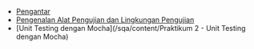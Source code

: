 - [Pengantar](/sqa/content/pengantar.md)
- [Pengenalan Alat Pengujian dan Lingkungan Pengujian](/sqa/content/1_pengenalan_alat_pengujian_dan_lingkungan_pengujian.md)
- [Unit Testing dengan Mocha](/sqa/content/Praktikum 2 - Unit Testing dengan Mocha)
